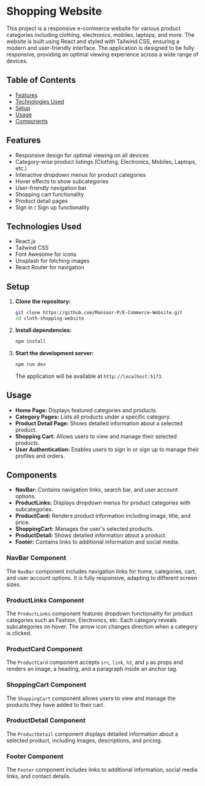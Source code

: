 # Shopping Website

This project is a responsive e-commerce website for various product categories including clothing, electronics, mobiles, laptops, and more. The website is built using React and styled with Tailwind CSS, ensuring a modern and user-friendly interface. The application is designed to be fully responsive, providing an optimal viewing experience across a wide range of devices.

## Table of Contents

- [Features](#features)
- [Technologies Used](#technologies-used)
- [Setup](#setup)
- [Usage](#usage)
- [Components](#components)
## Features

- Responsive design for optimal viewing on all devices
- Category-wise product listings (Clothing, Electronics, Mobiles, Laptops, etc.)
- Interactive dropdown menus for product categories
- Hover effects to show subcategories
- User-friendly navigation bar
- Shopping cart functionality
- Product detail pages
- Sign in / Sign up functionality

## Technologies Used

- React.js
- Tailwind CSS
- Font Awesome for icons
- Unsplash for fetching images
- React Router for navigation

## Setup

1. **Clone the repository:**

   ```bash
   git clone https://github.com/Mansoor-P/E-Commerce-Website.git
   cd cloth-shopping-website
   ```

2. **Install dependencies:**

   ```bash
   npm install
   ```

3. **Start the development server:**

   ```bash
   npm run dev
   ```

   The application will be available at `http://localhost:5173`.

## Usage

- **Home Page:** Displays featured categories and products.
- **Category Pages:** Lists all products under a specific category.
- **Product Detail Page:** Shows detailed information about a selected product.
- **Shopping Cart:** Allows users to view and manage their selected products.
- **User Authentication:** Enables users to sign in or sign up to manage their profiles and orders.

## Components

- **NavBar:** Contains navigation links, search bar, and user account options.
- **ProductLinks:** Displays dropdown menus for product categories with subcategories.
- **ProductCard:** Renders product information including image, title, and price.
- **ShoppingCart:** Manages the user's selected products.
- **ProductDetail:** Shows detailed information about a product.
- **Footer:** Contains links to additional information and social media.

### NavBar Component

The `NavBar` component includes navigation links for home, categories, cart, and user account options. It is fully responsive, adapting to different screen sizes.

### ProductLinks Component

The `ProductLinks` component features dropdown functionality for product categories such as Fashion, Electronics, etc. Each category reveals subcategories on hover. The arrow icon changes direction when a category is clicked.

### ProductCard Component

The `ProductCard` component accepts `src`, `link`, `h3`, and `p` as props and renders an image, a heading, and a paragraph inside an anchor tag.

### ShoppingCart Component

The `ShoppingCart` component allows users to view and manage the products they have added to their cart.

### ProductDetail Component

The `ProductDetail` component displays detailed information about a selected product, including images, descriptions, and pricing.

### Footer Component

The `Footer` component includes links to additional information, social media links, and contact details.